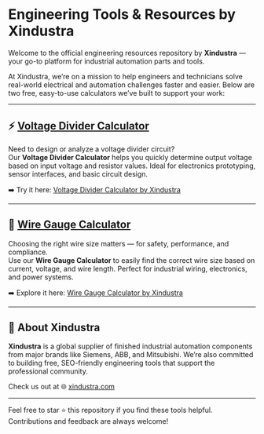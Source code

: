 # Engineering Tools & Resources by Xindustra

Welcome to the official engineering resources repository by **Xindustra** — your go-to platform for industrial automation parts and tools.

At Xindustra, we’re on a mission to help engineers and technicians solve real-world electrical and automation challenges faster and easier. Below are two free, easy-to-use calculators we’ve built to support your work:

---

## ⚡ [Voltage Divider Calculator](https://xindustra.com/pages/voltage-divider-calculator)

Need to design or analyze a voltage divider circuit?  
Our **Voltage Divider Calculator** helps you quickly determine output voltage based on input voltage and resistor values. Ideal for electronics prototyping, sensor interfaces, and basic circuit design.

➡️ Try it here: [Voltage Divider Calculator by Xindustra](https://xindustra.com/pages/voltage-divider-calculator)

---

## 🧰 [Wire Gauge Calculator](https://xindustra.com/pages/wire-gauge-calculator)

Choosing the right wire size matters — for safety, performance, and compliance.  
Use our **Wire Gauge Calculator** to easily find the correct wire size based on current, voltage, and wire length. Perfect for industrial wiring, electronics, and power systems.

➡️ Explore it here: [Wire Gauge Calculator by Xindustra](https://xindustra.com/pages/wire-gauge-calculator)

---

## 🔗 About Xindustra

**Xindustra** is a global supplier of finished industrial automation components from major brands like Siemens, ABB, and Mitsubishi. We’re also committed to building free, SEO-friendly engineering tools that support the professional community.

Check us out at 🌐 [xindustra.com](https://xindustra.com)

---

Feel free to star ⭐ this repository if you find these tools helpful. Contributions and feedback are always welcome!
